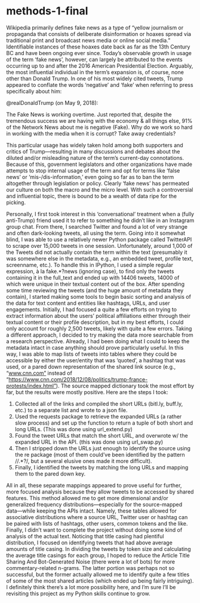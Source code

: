 # methods-1-final

Wikipedia primarily defines fake news as a type of “yellow journalism or propaganda that consists of deliberate disinformation or hoaxes spread via traditional print and broadcast news media or online social media.” Identifiable instances of these hoaxes date back as far as the 13th Century BC and have been ongoing ever since. Today’s observable growth in usage of the term ‘fake news’, however, can largely be attributed to the events occurring up to and after the 2016 American Presidential Election. Arguably, the most influential individual in the term’s expansion is, of course, none other than Donald Trump. In one of his most widely cited tweets, Trump appeared to conflate the words ‘negative’ and ‘fake’ when referring to press specifically about him:

@realDonaldTrump (on May 9, 2018):

The Fake News is working overtime. Just reported that, despite the tremendous success we are having with the economy & all things else, 91% of the Network News about me is negative (Fake). Why do we work so hard in working with the media when it is corrupt? Take away credentials?

This particular usage has widely taken hold among both supporters and critics of Trump—resulting in many discussions and debates about the diluted and/or misleading nature of the term’s current-day connotations. Because of this, government legislators and other organizations have made attempts to stop internal usage of the term and opt for terms like ‘false news’ or ‘mis-/dis-information,’ even going so far as to ban the term altogether through legislation or policy. Clearly ‘fake news’ has permeated our culture on both the macro and the micro level. With such a controversial and influential topic, there is bound to be a wealth of data ripe for the picking.

Personally, I first took interest in this ‘conversational’ treatment when a (fully anti-Trump) friend used it to refer to something he didn’t like in an Instagram group chat. From there, I searched Twitter and found a lot of very strange and often dark-looking tweets, all using the term. Going into it somewhat blind, I was able to use a relatively newer Python package called TwitterAPI to scrape over 15,000 tweets in one session. Unfortunately, around 1,000 of the Tweets did not actually contain the term within the text (presumably it was somewhere else in the metadata, e.g., an embedded tweet, profile text, screenname, etc.). To handle this in IPython, I used a simple regular expression, à la fake.*?news (ignoring case), to find only the tweets containing it in the full_text and ended up with 14406 tweets, 14000 of which were unique in their textual content out of the box. 
After spending some time reviewing the tweets (and the huge amount of metadata they contain), I started making some tools to begin basic sorting and analysis of the data for text content and entities like hashtags, URLs, and user engagements. Initially, I had focused a quite a few efforts on trying to extract information about the users’ political affiliations either through their textual content or their profile description, but in my best efforts, I could only account for roughly 2,500 tweets, likely with quite a few errors. 
Taking a different approach, I decided to try making the data more searchable from a research perspective. Already, I had been doing what I could to keep the metadata intact in case anything should prove particularly useful. In this way, I was able to map lists of tweets into tables where they could be accessible by either the user/entity that was ‘quoted’, a hashtag that was used, or a pared down representation of the shared link source (e.g., “www.cnn.com” instead of “https://www.cnn.com/2018/12/08/politics/trump-france-protests/index.html”). The  source mapped dictionary took the most effort by far, but the results were mostly positive. Here are the steps I took: 

1.	Collected all of the links and compiled the short URLs (bitl.ly, buff.ly, etc.) to a separate list and wrote to a json file.
2.	Used the requests package to retrieve the expanded URLs (a rather slow process) and set up the function to return a tuple of both short and long URLs. (This was done using url_extend.py)
3.	Found the tweet URLs that match the short URL, and overwrote w/ the expanded URL in the API. (this was done using url_swap.py)
4.	Then I stripped down the URLs just enough to identify the source using the re package (most of them could’ve been identified by the pattern //.*?/, but a several elusive ones made it more difficult).
5.	Finally, I identified the tweets by matching the long URLs and mapping them to the pared down key.

All in all, these separate mappings appeared to prove useful for further, more focused analysis because they allow tweets to be accessed by shared features. This method allowed me to get more dimensional and/or generalized frequency distributions—especially for the source-mapped data—while keeping the APIs intact. Namely, these tables allowed for associative distributions where a source URL, Twitter user or hashtag can be paired with lists of hashtags, other users, common tokens and the like.
Finally, I didn’t want to complete the project without doing some kind of analysis of the actual text. Noticing that title casing had plentiful distribution, I focused on identifying tweets that had above average amounts of title casing. In dividing the tweets by token size and calculating the average title casings for each group, I hoped to reduce the Article Title Sharing And Bot-Generated Noise (there were a lot of bots) for more commentary-related n-grams. The latter portion was perhaps not so successful, but the former actually allowed me to identify quite a few titles of some of the most shared articles (which ended up being fairly intriguing). I definitely think there’s a lot more possibility here, and I’m sure I’ll be revisiting this project as my Python skills continue to grow.
